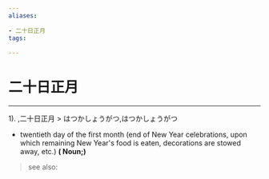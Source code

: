 ```yaml
---
aliases:
    
- 二十日正月
tags:
    
---
```


# 二十日正月
---
1).
,二十日正月 > はつかしょうがつ,はつかしょうがつ

- twentieth day of the first month (end of New Year celebrations, upon which remaining New Year's food is eaten, decorations are stowed away, etc.)
**( Noun;)**
> see also: 
            